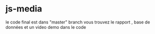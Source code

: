 # js-media
le code final est dans "master" branch 
vous trouvez le rapport , base de données et un video demo dans le code 

